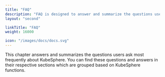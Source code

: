 ```yaml
---
title: "FAQ"
description: "FAQ is designed to answer and summarize the questions users ask most frequently about KubeSphere."
layout: "second"

linkTitle: "FAQ"
weight: 16000

icon: "/images/docs/docs.svg"
---
```


This chapter answers and summarizes the questions users ask most frequently about KubeSphere. You can find these questions and answers in their respective sections which are grouped based on KubeSphere functions.

